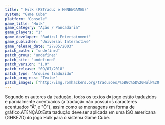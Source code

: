 ```yaml
---
title: " Hulk (PSTraduz e HNNEWGAMES)"
system: "Game Cube"
platform: "Console"
game_title: "Hulk"
game_category: "Ação / Pancadaria"
game_players: "1"
game_developer: "Radical Entertainment"
game_publisher: "Universal Interactive"
game_release_date: "27/05/2003"
patch_author: "undefined"
patch_group: "undefined"
patch_site: "undefined"
patch_version: "1.0"
patch_release: "09/07/2018"
patch_type: "Arquivo traduzido"
patch_progress: "Textos"
patch_images: ["http://img.romhackers.org/traducoes/%5BGC%5D%20Hulk%20-%20PSTraduz%20e%20HNNEWGAMES%20-%201.jpg","http://img.romhackers.org/traducoes/%5BGC%5D%20Hulk%20-%20PSTraduz%20e%20HNNEWGAMES%20-%202.jpg","http://img.romhackers.org/traducoes/%5BGC%5D%20Hulk%20-%20PSTraduz%20e%20HNNEWGAMES%20-%203.jpg"]
---
```

Segundo os autores da tradução, todos os textos do jogo estão traduzidos e parcialmente acentuados (a tradução não possui os caracteres acentuados "Ã" e "Õ"), assim como as mensagens em forma de gráfico.ATENÇÃO:Esta tradução deve ser aplicada em uma ISO americana (GHKE7D) do jogo Hulk para o sistema Game Cube.